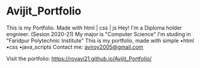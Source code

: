 # Avijit_Portfolio
This is my Portfolio. Made with html | css | js
Hey!
I'm a Diploma holder engnieer. <Diploma in Engineering> (Sesion 2020-21)
My major is "Computer Science"
I'm studing in "Faridpur Polytechnic Institute"
This is my portfolio, made with simple •html •css •java_scripts
Contact me: aviroy2005@gmail.com

Visit the portfolio: https://royavi21.github.io/Avijit_Portfolio/
